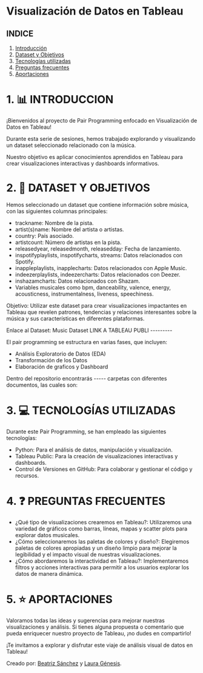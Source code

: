 # Visualización de Datos en Tableau

## INDICE
1. [Introducción](#1-introducción)
2. [Dataset y Objetivos](#2-dataset)
3. [Tecnologías utilizadas](#3-tecnolgias-utilizadas)
4. [Preguntas frecuentes](#4-preguntas-frecuentes)
5. [Aportaciones](#5-aportaciones)

# 1. 📊 INTRODUCCION 

¡Bienvenidos al proyecto de Pair Programming enfocado en Visualización de Datos en Tableau!

Durante esta serie de sesiones, hemos trabajado explorando y visualizando un dataset seleccionado relacionado con la música.

Nuestro objetivo es aplicar conocimientos aprendidos en Tableau para crear visualizaciones interactivas y dashboards informativos.

# 2. 🎼 DATASET Y OBJETIVOS 

Hemos seleccionado un dataset que contiene información sobre música, con las siguientes columnas principales:

- trackname: Nombre de la pista.
- artist(s)name: Nombre del artista o artistas.
- country: País asociado.
- artistcount: Número de artistas en la pista.
- releasedyear, releasedmonth, releasedday: Fecha de lanzamiento.
- inspotifyplaylists, inspotifycharts, streams: Datos relacionados con Spotify.
- inappleplaylists, inapplecharts: Datos relacionados con Apple Music.
- indeezerplaylists, indeezercharts: Datos relacionados con Deezer.
- inshazamcharts: Datos relacionados con Shazam.
- Variables musicales como bpm, danceability, valence, energy, acousticness, instrumentalness, liveness, speechiness.

Objetivo: Utilizar este dataset para crear visualizaciones impactantes en Tableau que revelen patrones, tendencias y relaciones interesantes sobre la música y sus características en diferentes plataformas.

Enlace al Dataset: Music Dataset LINK A TABLEAU PUBLI ---------

El pair programming se estructura en varias fases, que incluyen:
- Análisis Exploratorio de Datos (EDA)
- Transformación de los Datos
- Elaboración de graficos y Dashboard

Dentro del repositorio encontrarás ----- carpetas con diferentes documentos, las cuales son:


# 3. 💻 TECNOLOGÍAS UTILIZADAS 

Durante este Pair Programming, se han empleado las siguientes tecnologías:

- Python: Para el análisis de datos, manipulación y visualización.
- Tableau Public: Para la creación de visualizaciones interactivas y dashboards.
- Control de Versiones en GitHub: Para colaborar y gestionar el código y recursos.

# 4. ❓ PREGUNTAS FRECUENTES 

- ¿Qué tipo de visualizaciones crearemos en Tableau?: Utilizaremos una variedad de gráficos como barras, líneas, mapas y scatter plots para explorar datos musicales.
- ¿Cómo seleccionaremos las paletas de colores y diseño?: Elegiremos paletas de colores apropiadas y un diseño limpio para mejorar la legibilidad y el impacto visual de nuestras visualizaciones.
- ¿Cómo abordaremos la interactividad en Tableau?: Implementaremos filtros y acciones interactivas para permitir a los usuarios explorar los datos de manera dinámica.

# 5. ⭐ APORTACIONES 

Valoramos todas las ideas y sugerencias para mejorar nuestras visualizaciones y análisis. Si tienes alguna propuesta o comentario que pueda enriquecer nuestro proyecto de Tableau, ¡no dudes en compartirlo!

¡Te invitamos a explorar y disfrutar este viaje de análisis visual de datos en Tableau!


Creado por: [Beatriz Sánchez](https://github.com/BSReguera) y [Laura Génesis](https://github.com/LauraGenesis).
